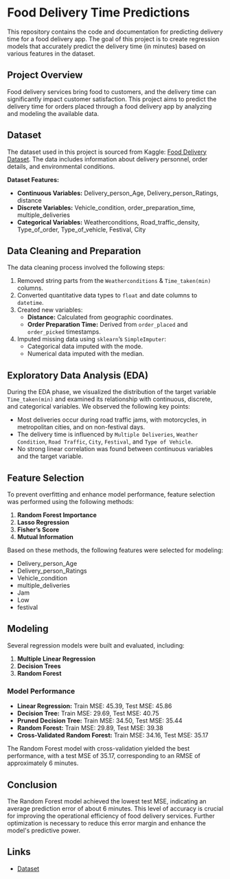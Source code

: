 # Food Delivery Time Predictions

This repository contains the code and documentation for predicting delivery time for a food delivery app. The goal of this project is to create regression models that accurately predict the delivery time (in minutes) based on various features in the dataset.

## Project Overview

Food delivery services bring food to customers, and the delivery time can significantly impact customer satisfaction. This project aims to predict the delivery time for orders placed through a food delivery app by analyzing and modeling the available data.

## Dataset

The dataset used in this project is sourced from Kaggle: [Food Delivery Dataset](https://www.kaggle.com/datasets/gauravmalik26/food-delivery-dataset). The data includes information about delivery personnel, order details, and environmental conditions.

**Dataset Features:**

- **Continuous Variables:** Delivery_person_Age, Delivery_person_Ratings, distance
- **Discrete Variables:** Vehicle_condition, order_preparation_time, multiple_deliveries
- **Categorical Variables:** Weatherconditions, Road_traffic_density, Type_of_order, Type_of_vehicle, Festival, City

## Data Cleaning and Preparation

The data cleaning process involved the following steps:

1. Removed string parts from the `Weatherconditions` & `Time_taken(min)` columns.
2. Converted quantitative data types to `float` and date columns to `datetime`.
3. Created new variables:
   - **Distance:** Calculated from geographic coordinates.
   - **Order Preparation Time:** Derived from `order_placed` and `order_picked` timestamps.
4. Imputed missing data using `sklearn`’s `SimpleImputer`:
   - Categorical data imputed with the mode.
   - Numerical data imputed with the median.

## Exploratory Data Analysis (EDA)

During the EDA phase, we visualized the distribution of the target variable `Time_taken(min)` and examined its relationship with continuous, discrete, and categorical variables. We observed the following key points:

- Most deliveries occur during road traffic jams, with motorcycles, in metropolitan cities, and on non-festival days.
- The delivery time is influenced by `Multiple Deliveries`, `Weather Condition`, `Road Traffic`, `City`, `Festival`, and `Type of Vehicle`.
- No strong linear correlation was found between continuous variables and the target variable.

## Feature Selection

To prevent overfitting and enhance model performance, feature selection was performed using the following methods:

1. **Random Forest Importance**
2. **Lasso Regression**
3. **Fisher’s Score**
4. **Mutual Information**

Based on these methods, the following features were selected for modeling:

- Delivery_person_Age
- Delivery_person_Ratings
- Vehicle_condition
- multiple_deliveries
- Jam
- Low
- festival

## Modeling

Several regression models were built and evaluated, including:

1. **Multiple Linear Regression**
2. **Decision Trees**
3. **Random Forest**

### Model Performance

- **Linear Regression:** Train MSE: 45.39, Test MSE: 45.86
- **Decision Tree:** Train MSE: 29.69, Test MSE: 40.75
- **Pruned Decision Tree:** Train MSE: 34.50, Test MSE: 35.44
- **Random Forest:** Train MSE: 29.89, Test MSE: 39.38
- **Cross-Validated Random Forest:** Train MSE: 34.16, Test MSE: 35.17

The Random Forest model with cross-validation yielded the best performance, with a test MSE of 35.17, corresponding to an RMSE of approximately 6 minutes.

## Conclusion

The Random Forest model achieved the lowest test MSE, indicating an average prediction error of about 6 minutes. This level of accuracy is crucial for improving the operational efficiency of food delivery services. Further optimization is necessary to reduce this error margin and enhance the model's predictive power.

## Links

- [Dataset](https://www.kaggle.com/datasets/gauravmalik26/food-delivery-dataset)
